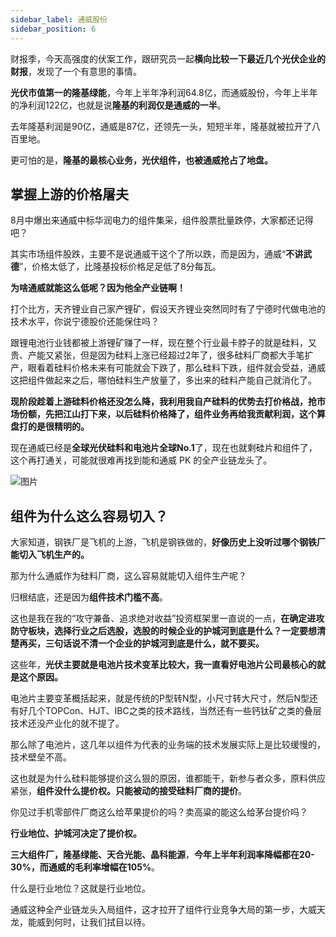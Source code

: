 ```yaml
---
sidebar_label: 通威股份
sidebar_position: 6
---
```


财报季，今天高强度的伏案工作，跟研究员一起**横向比较一下最近几个光伏企业的财报**，发现了一个有意思的事情。

**光伏市值第一的隆基绿能**，今年上半年净利润64.8亿，而通威股份，今年上半年的净利润122亿，也就是说**隆基的利润仅是通威的一半**。

去年隆基利润是90亿，通威是87亿，还领先一头，短短半年，隆基就被拉开了八百里地。

更可怕的是，**隆基的最核心业务，光伏组件，也被通威抢占了地盘。**

## 掌握上游的价格屠夫

8月中爆出来通威中标华润电力的组件集采，组件股票批量跌停，大家都还记得吧？

其实市场组件股跌，主要不是说通威干这个了所以跌，而是因为，通威“**不讲武德**”，价格太低了，比隆基投标价格足足低了8分每瓦。

**为啥通威就能这么低呢？因为他全产业链啊！**

打个比方，天齐锂业自己家产锂矿，假设天齐锂业突然同时有了宁德时代做电池的技术水平，你说宁德股价还能保住吗？

跟锂电池行业钱都被上游锂矿赚了一样，现在整个行业最卡脖子的就是硅料，又贵、产能又紧张，但是因为硅料上涨已经超过2年了，很多硅料厂商都大手笔扩产，眼看着硅料价格未来有可能就会下跌了，那么硅料下跌，组件就会受益，通威这把组件做起来之后，哪怕硅料生产放量了，多出来的硅料产能自己就消化了。

**现阶段趁着上游硅料价格还没怎么降，我利用我自产硅料的优势去打价格战，抢市场份额，先把江山打下来，以后硅料价格降了，组件业务再给我贡献利润，这个算盘打的是很精明的。**

现在通威已经是**全球光伏硅料和电池片全球No.1**了，现在也就剩硅片和组件了，这个再打通关，可能就很难再找到能和通威 PK 的全产业链龙头了。

![图片](https://img.arctee.cn/one/202212022320436.png)

## 组件为什么这么容易切入？

大家知道，钢铁厂是飞机的上游，飞机是钢铁做的，**好像历史上没听过哪个钢铁厂能切入飞机生产的。**

那为什么通威作为硅料厂商，这么容易就能切入组件生产呢？

归根结底，还是因为**组件技术门槛不高**。

这也是我在我的“攻守兼备、追求绝对收益”投资框架里一直说的一点，**在确定进攻防守板块，选择行业之后选股，选股的时候企业的护城河到底是什么？一定要想清楚再买，三句话说不清一个企业的护城河到底是什么，就不要买。**

这些年，**光伏主要就是电池片技术变革比较大，我一直看好电池片公司最核心的就是这个原因。**

电池片主要变革概括起来，就是传统的P型转N型，小尺寸转大尺寸，然后N型还有好几个TOPCon、HJT、IBC之类的技术路线，当然还有一些钙钛矿之类的叠层技术还没产业化的就不提了。

那么除了电池片，这几年以组件为代表的业务端的技术发展实际上是比较缓慢的，技术壁垒不高。

这也就是为什么硅料能够提价这么狠的原因，谁都能干，新参与者众多，原料供应紧张，**组件没什么提价权。只能被动的接受硅料厂商的提价**。

你见过手机零部件厂商这么给苹果提价的吗？卖高粱的能这么给茅台提价吗？

**行业地位、护城河决定了提价权。**

**三大组件厂，隆基绿能、天合光能、晶科能源**，**今年上半年利润率降幅都在20-30%，而通威的毛利率增幅在105%**。

什么是行业地位？这就是行业地位。

通威这种全产业链龙头入局组件，这才拉开了组件行业竞争大局的第一步，大威天龙，能威到何时，让我们拭目以待。